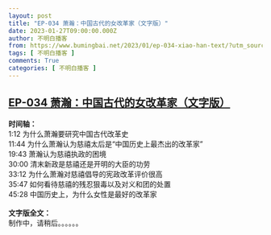 ```yaml
---
layout: post
title: "EP-034 萧瀚：中国古代的女改革家（文字版）"
date: 2023-01-27T09:00:00.000Z
author: 不明白播客
from: https://www.bumingbai.net/2023/01/ep-034-xiao-han-text/?utm_source=rss&utm_medium=rss&utm_campaign=ep-034-xiao-han-text
tags: [ 不明白播客 ]
comments: True
categories: [ 不明白播客 ]
---
```

<!--1674810000000-->
[EP-034 萧瀚：中国古代的女改革家（文字版）](https://www.bumingbai.net/2023/01/ep-034-xiao-han-text/?utm_source=rss&utm_medium=rss&utm_campaign=ep-034-xiao-han-text)
------

<div>
<div id="buzzsprout-player-12088681"></div><script src="https://www.buzzsprout.com/1982525/12088681-.js?container_id=buzzsprout-player-12088681&amp;player=small" type="text/javascript" charset="utf-8"></script><p><strong>时间轴：<br></strong>1:12 为什么萧瀚要研究中国古代改革史<br>11:44 为什么萧瀚认为慈禧太后是“中国历史上最杰出的改革家”<br>19:43 萧瀚认为慈禧执政的困境<br>30:00 清末新政是慈禧还是开明的大臣的功劳<br>33:12 为什么萧瀚对慈禧倡导的宪政改革评价很高<br>35:47 如何看待慈禧的残忍狠毒以及对义和团的处置<br>45:28 中国历史上，为什么女性是最好的改革家<br><br><strong>文字版全文：<br></strong>制作中，请稍后。。。。。。</p><p></p><p></p>
</div>
